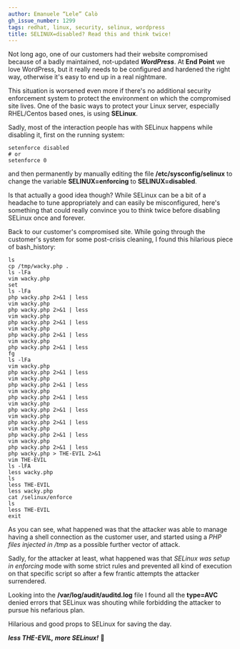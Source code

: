 ```yaml
---
author: Emanuele “Lele” Calò
gh_issue_number: 1299
tags: redhat, linux, security, selinux, wordpress
title: SELINUX=disabled? Read this and think twice!
---
```


Not long ago, one of our customers had their website compromised because of a badly maintained, not-updated ***WordPress***. At **End Point** we love WordPress, but it really needs to be configured and hardened the right way, otherwise it's easy to end up in a real nightmare.

This situation is worsened even more if there's no additional security enforcement system to protect the environment on which the compromised site lives. One of the basic ways to protect your Linux server, especially RHEL/Centos based ones, is using **SELinux**.

Sadly, most of the interaction people has with SELinux happens while disabling it, first on the running system:

```
setenforce disabled
# or
setenforce 0
```

and then permanently by manually editing the file **/etc/sysconfig/selinux** to change the variable **SELINUX=enforcing** to **SELINUX=disabled**.

Is that actually a good idea though? While SELinux can be a bit of a headache to tune appropriately and can easily be misconfigured, here's something that could really convince you to think twice before disabling SELinux once and forever.

Back to our customer's compromised site. While going through the customer's system for some post-crisis cleaning, I found this hilarious piece of bash_history:

```
ls
cp /tmp/wacky.php .
ls -lFa
vim wacky.php
set
ls -lFa
php wacky.php 2>&1 | less
vim wacky.php
php wacky.php 2>&1 | less
vim wacky.php
php wacky.php 2>&1 | less
vim wacky.php
php wacky.php 2>&1 | less
vim wacky.php
php wacky.php 2>&1 | less
fg
ls -lFa
vim wacky.php
php wacky.php 2>&1 | less
vim wacky.php
php wacky.php 2>&1 | less
vim wacky.php
php wacky.php 2>&1 | less
vim wacky.php
php wacky.php 2>&1 | less
vim wacky.php
php wacky.php 2>&1 | less
vim wacky.php
php wacky.php 2>&1 | less
vim wacky.php
php wacky.php 2>&1 | less
php wacky.php > THE-EVIL 2>&1
vim THE-EVIL
ls -lFA
less wacky.php
ls
less THE-EVIL
less wacky.php
cat /selinux/enforce
ls
less THE-EVIL
exit
```

As you can see, what happened was that the attacker was able to manage having a shell connection as the customer user, and started using a *PHP files injected in /tmp* as a possible further vector of attack.

Sadly, for the attacker at least, what happened was that *SELinux was setup in enforcing* mode with some strict rules and prevented all kind of execution on that specific script so after a few frantic attempts the attacker surrendered.

Looking into the **/var/log/audit/auditd.log** file I found all the **type=AVC** denied errors that SELinux was shouting while forbidding the attacker to pursue his nefarious plan.

Hilarious and good props to SELinux for saving the day.

***less THE-EVIL, more SELinux!*** 🙂
